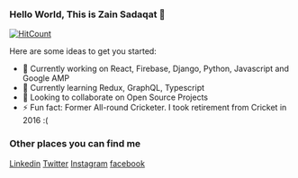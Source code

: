 ### Hello World, This is Zain Sadaqat 👋


[![HitCount](http://hits.dwyl.com/zainsadaqat/zainsadaqat.svg)](http://hits.dwyl.com/zainsadaqat/zainsadaqat)

Here are some ideas to get you started:

- 🔭 Currently working on React, Firebase, Django, Python, Javascript and Google AMP
- 🌱 Currently learning Redux, GraphQL, Typescript
- 👯 Looking to collaborate on Open Source Projects
- ⚡ Fun fact: Former All-round Cricketer. I took retirement from Cricket in 2016 :(

### Other places you can find me

[Linkedin](https://www.linkedin.com/in/zain-sadaqat/)
[Twitter](https://twitter.com/zainsadaqat_)
[Instagram](https://instagram.com/zane_sadaqat)
[facebook](https://www.facebook.com/zainsadaqat1998)

###

